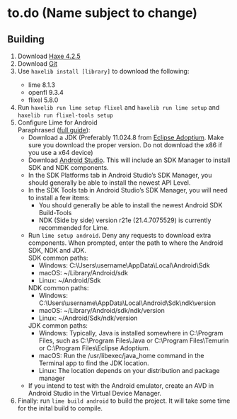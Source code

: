 # to.do (Name subject to change)

## Building
<ol>
    <li>Download <a href="https://haxe.org/download/version/4.2.5/">Haxe 4.2.5</a></li>
    <li>Download <a href="git-scm.com">Git</a> </li>
    <li>Use <code>haxelib install [library]</code> to download the following:</li>
        <ul>
            <li>lime 8.1.3</li>
            <li>openfl 9.3.4</li>
            <li>flixel 5.8.0</li>
        </ul>
    <li>Run <code>haxelib run lime setup flixel</code> and <code>haxelib run lime setup</code> and <code>haxelib run flixel-tools setup</code></li>
    <li>
        Configure Lime for Android
        <br/>Paraphrased (<a href="https://lime.openfl.org/docs/advanced-setup/android/">full guide</a>):
        <ul>
            <li>Download a JDK (Preferably 11.024.8 from <a href="https://adoptium.net/temurin/releases/?version=11">Eclipse Adoptium</a>. Make sure you download the proper version. Do not download the x86 if you use a x64 device)</li>
            <li>Download <a href="https://developer.android.com/studio">Android Studio</a>. This will include an SDK Manager to install SDK and NDK components.</li>
            <li>In the SDK Platforms tab in Android Studio’s SDK Manager, you should generally be able to install the newest API Level.</li>
            <li>
                In the SDK Tools tab in Android Studio’s SDK Manager, you will need to install a few items:
                <ul>
                    <li>You should generally be able to install the newest Android SDK Build-Tools</li>
                    <li>NDK (Side by side) version r21e (21.4.7075529) is currently recommended for Lime.</li>
                </ul>
            </li>
            <li>
                Run <code>lime setup android</code>. Deny any requests to download extra components. When prompted, enter the path to where the Android SDK, NDK and JDK.
                <br/> SDK common paths:
                <ul>
                    <li>Windows: C:\Users\username\AppData\Local\Android\Sdk</li>
                    <li>macOS: ~/Library/Android/sdk</li>
                    <li>Linux: ~/Android/Sdk</li>
                </ul>
                NDK common paths:
                <ul>
                    <li>Windows: C:\Users\username\AppData\Local\Android\Sdk\ndk\version</li>
                    <li>macOS: ~/Library/Android/sdk/ndk/version</li>
                    <li>Linux: ~/Android/Sdk/ndk/version</li>
                </ul>
                JDK common paths:
                <ul>
                    <li>Windows: Typically, Java is installed somewhere in C:\Program Files, such as C:\Program Files\Java or C:\Program Files\Temurin or C:\Program Files\Eclipse Adoptium.</li>
                    <li>macOS: Run the /usr/libexec/java_home command in the Terminal app to find the JDK location.</li>
                    <li>Linux: The location depends on your distribution and package manager</li>
                </ul>
            </li>
            <li>If you intend to test with the Android emulator, create an AVD in Android Studio in the Virtual Device Manager.</li>
        </ul>
        <li>Finally: run <code>lime build android</code> to build the project. It will take some time for the inital build to compile.</li>
    </li>
</ol>